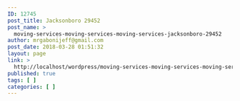 ```yaml
---
ID: 12745
post_title: Jacksonboro 29452
post_name: >
  moving-services-moving-services-moving-services-jacksonboro-29452
author: mrgabonijeff@gmail.com
post_date: 2018-03-28 01:51:32
layout: page
link: >
  http://localhost/wordpress/moving-services-moving-services-moving-services-jacksonboro-29452/
published: true
tags: [ ]
categories: [ ]
---
```

